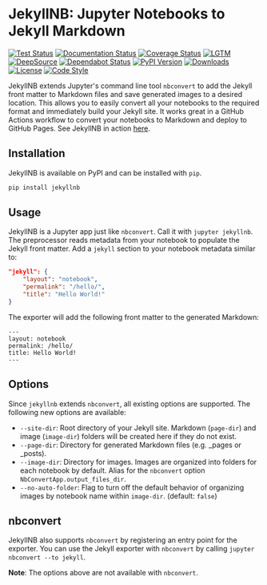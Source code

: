 # JekyllNB: Jupyter Notebooks to Jekyll Markdown

[![Test Status](https://github.com/klane/jekyllnb/workflows/Tests/badge.svg)](https://github.com/klane/jekyllnb/actions)
[![Documentation Status](https://img.shields.io/readthedocs/jekyllnb?label=Docs&logo=read%20the%20docs&logoColor=white)](https://jekyllnb.readthedocs.io/en/latest)
[![Coverage Status](https://img.shields.io/codecov/c/github/klane/jekyllnb?label=Coverage&logo=codecov)](https://codecov.io/gh/klane/jekyllnb)
[![LGTM](https://img.shields.io/lgtm/alerts/github/klane/jekyllnb?label=Alerts&logo=lgtm)](https://lgtm.com/projects/g/klane/jekyllnb/alerts)
[![DeepSource](https://deepsource.io/gh/klane/jekyllnb.svg/?label=active+issues)](https://deepsource.io/gh/klane/jekyllnb/?ref=repository-badge)
[![Dependabot Status](https://api.dependabot.com/badges/status?host=github&repo=klane/jekyllnb)](https://dependabot.com)
[![PyPI Version](https://img.shields.io/pypi/v/jekyllnb?color=blue&label=Version&logo=python&logoColor=white)](https://pypi.org/project/jekyllnb)
[![Downloads](https://static.pepy.tech/personalized-badge/jekyllnb?period=total&units=international_system&left_color=grey&right_color=blue&left_text=Downloads)](https://pepy.tech/project/jekyllnb)
[![License](https://img.shields.io/github/license/klane/jekyllnb?color=blue&label=License)](LICENSE)
[![Code Style](https://img.shields.io/badge/Code%20Style-black-black)](https://github.com/psf/black)

JekyllNB extends Jupyter's command line tool `nbconvert` to add the Jekyll front matter to Markdown files and save generated images to a desired location.
This allows you to easily convert all your notebooks to the required format and immediately build your Jekyll site.
It works great in a GitHub Actions workflow to convert your notebooks to Markdown and deploy to GitHub Pages.
See JekyllNB in action [here](https://github.com/klane/databall/blob/master/.github/workflows/gh-pages.yml).

## Installation

JekyllNB is available on PyPI and can be installed with `pip`.

```bash
pip install jekyllnb
```

## Usage

JekyllNB is a Jupyter app just like `nbconvert`. Call it with `jupyter jekyllnb`.
The preprocessor reads metadata from your notebook to populate the Jekyll front matter.
Add a `jekyll` section to your notebook metadata similar to:

```json
"jekyll": {
    "layout": "notebook",
    "permalink": "/hello/",
    "title": "Hello World!"
}
```

The exporter will add the following front matter to the generated Markdown:

```text
---
layout: notebook
permalink: /hello/
title: Hello World!
---
```

## Options

Since `jekyllnb` extends `nbconvert`, all existing options are supported. The following new options are available:

- `--site-dir`: Root directory of your Jekyll site. Markdown (`page-dir`) and image (`image-dir`) folders will be created here if they do not exist.
- `--page-dir`: Directory for generated Markdown files (e.g. _pages or _posts).
- `--image-dir`: Directory for images. Images are organized into folders for each notebook by default.
Alias for the `nbconvert` option `NbConvertApp.output_files_dir`.
- `--no-auto-folder`: Flag to turn off the default behavior of organizing images by notebook name within `image-dir`. (default: `false`)

## nbconvert

JekyllNB also supports `nbconvert` by registering an entry point for the exporter.
You can use the Jekyll exporter with `nbconvert` by calling `jupyter nbconvert --to jekyll`.

**Note**: The options above are not available with `nbconvert`.
